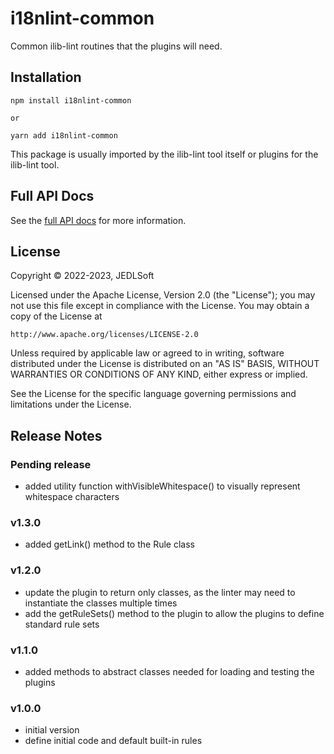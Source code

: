 # i18nlint-common

Common ilib-lint routines that the plugins will need.


## Installation

```
npm install i18nlint-common

or

yarn add i18nlint-common
```

This package is usually imported by the ilib-lint tool itself or plugins for
the ilib-lint tool.

## Full API Docs

See the [full API docs](./docs/i18nlint-common.md) for more information.

## License

Copyright © 2022-2023, JEDLSoft

Licensed under the Apache License, Version 2.0 (the "License");
you may not use this file except in compliance with the License.
You may obtain a copy of the License at

    http://www.apache.org/licenses/LICENSE-2.0

Unless required by applicable law or agreed to in writing, software
distributed under the License is distributed on an "AS IS" BASIS,
WITHOUT WARRANTIES OR CONDITIONS OF ANY KIND, either express or implied.

See the License for the specific language governing permissions and
limitations under the License.

## Release Notes

### Pending release

- added utility function withVisibleWhitespace() to visually represent whitespace characters

### v1.3.0

- added getLink() method to the Rule class

### v1.2.0

- update the plugin to return only classes, as the linter may need to instantiate
  the classes multiple times
- add the getRuleSets() method to the plugin to allow the plugins to define
  standard rule sets

### v1.1.0

- added methods to abstract classes needed for loading and testing the plugins

### v1.0.0

- initial version
- define initial code and default built-in rules
